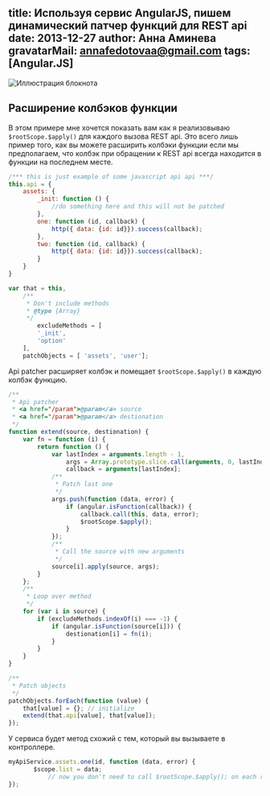 title: Используя сервис AngularJS, пишем динамический патчер функций для REST api
date: 2013-12-27
author: Анна Аминева
gravatarMail: annafedotovaa@gmail.com
tags: [Angular.JS]
---

![Иллюстрация блокнота](/blog/images/callback.jpg)

## Расширение колбэков функции

В этом примере мне хочется показать вам как я реализовываю `$rootScope.$apply()` для каждого вызова REST api. Это всего лишь пример того, как вы можете расширить колбэки функции если мы предполагаем, что колбэк при обращении к REST api всегда находится в функции на последнем месте.

<!-- more -->

```javascript
/*** this is just example of some javascript api api ***/
this.api = {
    assets: {
        _init: function () {
            //do something here and this will not be patched
        },
        one: function (id, callback) {
            http({ data: {id: id}}).success(callback);
        },
        two: function (id, callback) {
            http({ data: {id: id}}).success(callback);
        }
    }
}

var that = this,
    /**
     * Don't include methods
     * @type {Array}
     */
        excludeMethods = [
        '_init',
        'option'
    ],
    patchObjects = [ 'assets', 'user'];
```

Api patcher расширяет колбэк и помещает `$rootScope.$apply()` в каждую колбэк функцию.

```javascript
/**
 * Api patcher
 * <a href="/param">@param</a> source
 * <a href="/param">@param</a> destionation
 */
function extend(source, destionation) {
    var fn = function (i) {
        return function () {
            var lastIndex = arguments.length - 1,
                args = Array.prototype.slice.call(arguments, 0, lastIndex),
                callback = arguments[lastIndex];
            /**
             * Patch last one
             */
            args.push(function (data, error) {
                if (angular.isFunction(callback)) {
                    callback.call(this, data, error);
                    $rootScope.$apply();
                }
            });
            /**
             * Call the source with new arguments
             */
            source[i].apply(source, args);
        }
    };
    /**
     * Loop over method
     */
    for (var i in source) {
        if (excludeMethods.indexOf(i) === -1) {
            if (angular.isFunction(source[i])) {
                destionation[i] = fn(i);
            }
        }
    }
}

/**
 * Patch objects
 */
patchObjects.forEach(function (value) {
    that[value] = {}; // initialize
    extend(that.api[value], that[value]);
});
```

У сервиса будет метод схожий с тем, который вы вызываете в контроллере.

```javascript
myApiService.assets.one(id, function (data, error) {
       $scope.list = data;
           // now you don't need to call $rootScope.$apply(); on each request
});
```
